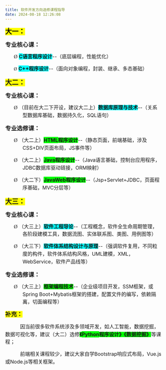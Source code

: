 ```yaml
---
title: 软件开发方向选修课程指导
date: 2024-08-18 12:26:08
---
```


<p class=MsoNormal><b><span style='font-size:16.0pt;mso-bidi-font-size:20.0pt;
font-family:宋体;mso-ascii-font-family:Calibri;mso-ascii-theme-font:minor-latin;
mso-fareast-theme-font:minor-fareast;mso-hansi-font-family:Calibri;mso-hansi-theme-font:
minor-latin;color:black;mso-themecolor:text1;background:yellow;mso-highlight:
yellow'>大一：</span></b><b><span lang=EN-US style='font-size:16.0pt;mso-bidi-font-size:
20.0pt;color:black;mso-themecolor:text1;background:yellow;mso-highlight:yellow'><o:p></o:p></span></b></p>

<p class=MsoNormal><b><span style='font-size:14.0pt;mso-bidi-font-size:18.0pt;
font-family:宋体;mso-ascii-font-family:Calibri;mso-ascii-theme-font:minor-latin;
mso-fareast-theme-font:minor-fareast;mso-hansi-font-family:Calibri;mso-hansi-theme-font:
minor-latin'>专业核心课：</span><span lang=EN-US><o:p></o:p></span></b></p>

<p class=MsoNormal style='margin-left:41.95pt;text-indent:-21.0pt;line-height:
150%;mso-list:l0 level1 lfo1;tab-stops:21.0pt'><![if !supportLists]><span
lang=EN-US style='font-size:12.0pt;mso-bidi-font-size:16.0pt;line-height:150%;
font-family:Wingdings;mso-fareast-font-family:Wingdings;mso-bidi-font-family:
Wingdings'><span style='mso-list:Ignore'>&Oslash;<span style='font:7.0pt "Times New Roman"'>&nbsp;
</span></span></span><![endif]><b><span lang=EN-US style='font-size:12.0pt;
mso-bidi-font-size:16.0pt;line-height:150%;background:aqua;mso-highlight:aqua'>C</span></b><b><span
style='font-size:12.0pt;mso-bidi-font-size:16.0pt;line-height:150%;font-family:
宋体;mso-ascii-font-family:Calibri;mso-ascii-theme-font:minor-latin;mso-fareast-theme-font:
minor-fareast;mso-hansi-font-family:Calibri;mso-hansi-theme-font:minor-latin;
background:aqua;mso-highlight:aqua'>语言程序设计</span></b><span lang=EN-US
style='font-size:12.0pt;mso-bidi-font-size:16.0pt;line-height:150%'>--</span><span
style='font-size:12.0pt;mso-bidi-font-size:16.0pt;line-height:150%;font-family:
宋体;mso-ascii-font-family:Calibri;mso-ascii-theme-font:minor-latin;mso-fareast-theme-font:
minor-fareast;mso-hansi-font-family:Calibri;mso-hansi-theme-font:minor-latin'>（底层编程，性能优化）</span><span
lang=EN-US style='font-size:12.0pt;mso-bidi-font-size:16.0pt;line-height:150%'><o:p></o:p></span></p>

<p class=MsoNormal style='margin-left:41.95pt;text-indent:-21.0pt;line-height:
150%;mso-list:l0 level1 lfo1;tab-stops:21.0pt'><![if !supportLists]><span
lang=EN-US style='font-family:Wingdings;mso-fareast-font-family:Wingdings;
mso-bidi-font-family:Wingdings'><span style='mso-list:Ignore'>&Oslash;<span
style='font:7.0pt "Times New Roman"'>&nbsp; </span></span></span><![endif]><b><span
lang=EN-US style='font-size:12.0pt;mso-bidi-font-size:16.0pt;line-height:150%;
background:aqua;mso-highlight:aqua'>C++</span></b><b><span style='font-size:
12.0pt;mso-bidi-font-size:16.0pt;line-height:150%;font-family:宋体;mso-ascii-font-family:
Calibri;mso-ascii-theme-font:minor-latin;mso-fareast-theme-font:minor-fareast;
mso-hansi-font-family:Calibri;mso-hansi-theme-font:minor-latin;background:aqua;
mso-highlight:aqua'>程序设计</span></b><span lang=EN-US style='font-size:12.0pt;
mso-bidi-font-size:16.0pt;line-height:150%'>--</span><span style='font-size:
12.0pt;mso-bidi-font-size:16.0pt;line-height:150%;font-family:宋体;mso-ascii-font-family:
Calibri;mso-ascii-theme-font:minor-latin;mso-fareast-theme-font:minor-fareast;
mso-hansi-font-family:Calibri;mso-hansi-theme-font:minor-latin'>（面向对象编程，封装、继承、多态基础）</span></p>

<p class=MsoNormal><b><span style='font-size:16.0pt;mso-bidi-font-size:20.0pt;
font-family:宋体;mso-ascii-font-family:Calibri;mso-ascii-theme-font:minor-latin;
mso-fareast-theme-font:minor-fareast;mso-hansi-font-family:Calibri;mso-hansi-theme-font:
minor-latin;background:yellow;mso-highlight:yellow'>大二：</span></b><b><span
lang=EN-US style='font-size:16.0pt;mso-bidi-font-size:20.0pt;background:yellow;
mso-highlight:yellow'><o:p></o:p></span></b></p>

<p class=MsoNormal><b><span style='font-size:14.0pt;mso-bidi-font-size:18.0pt;
font-family:宋体;mso-ascii-font-family:Calibri;mso-ascii-theme-font:minor-latin;
mso-fareast-theme-font:minor-fareast;mso-hansi-font-family:Calibri;mso-hansi-theme-font:
minor-latin'>专业核心课：</span></b><b><span lang=EN-US style='font-size:14.0pt;
mso-bidi-font-size:18.0pt'><o:p></o:p></span></b></p>

<p class=MsoNormal style='margin-left:41.95pt;text-indent:-21.0pt;line-height:
150%;mso-list:l0 level1 lfo1;tab-stops:21.0pt'><![if !supportLists]><span
lang=EN-US style='font-size:12.0pt;mso-bidi-font-size:16.0pt;line-height:150%;
font-family:Wingdings;mso-fareast-font-family:Wingdings;mso-bidi-font-family:
Wingdings'><span style='mso-list:Ignore'>&Oslash;<span style='font:7.0pt "Times New Roman"'>&nbsp;
</span></span></span><![endif]><span style='font-size:12.0pt;mso-bidi-font-size:
16.0pt;line-height:150%;font-family:宋体;mso-ascii-font-family:Calibri;
mso-ascii-theme-font:minor-latin;mso-fareast-theme-font:minor-fareast;
mso-hansi-font-family:Calibri;mso-hansi-theme-font:minor-latin'>（目前在大二下开设，建议大二上）<b><span
style='background:aqua;mso-highlight:aqua'>数据库原理与技术</span></b></span><span
lang=EN-US style='font-size:12.0pt;mso-bidi-font-size:16.0pt;line-height:150%'>--</span><span
style='font-size:12.0pt;mso-bidi-font-size:16.0pt;line-height:150%;font-family:
宋体;mso-ascii-font-family:Calibri;mso-ascii-theme-font:minor-latin;mso-fareast-theme-font:
minor-fareast;mso-hansi-font-family:Calibri;mso-hansi-theme-font:minor-latin'>（关系型数据库基础，数据持久化，</span><span
lang=EN-US style='font-size:12.0pt;mso-bidi-font-size:16.0pt;line-height:150%'>SQL</span><span
style='font-size:12.0pt;mso-bidi-font-size:16.0pt;line-height:150%;font-family:
宋体;mso-ascii-font-family:Calibri;mso-ascii-theme-font:minor-latin;mso-fareast-theme-font:
minor-fareast;mso-hansi-font-family:Calibri;mso-hansi-theme-font:minor-latin'>语句）</span><span
lang=EN-US style='font-size:12.0pt;mso-bidi-font-size:16.0pt;line-height:150%'><o:p></o:p></span></p>

<p class=MsoNormal><b><span style='font-size:14.0pt;mso-bidi-font-size:18.0pt;
font-family:宋体;mso-ascii-font-family:Calibri;mso-ascii-theme-font:minor-latin;
mso-fareast-theme-font:minor-fareast;mso-hansi-font-family:Calibri;mso-hansi-theme-font:
minor-latin'>专业选修课：</span></b><b><span lang=EN-US style='font-size:14.0pt;
mso-bidi-font-size:18.0pt'><o:p></o:p></span></b></p>

<p class=MsoNormal style='margin-left:41.95pt;text-indent:-21.0pt;line-height:
150%;mso-list:l0 level1 lfo1;tab-stops:21.0pt'><![if !supportLists]><span
lang=EN-US style='font-size:12.0pt;mso-bidi-font-size:16.0pt;line-height:150%;
font-family:Wingdings;mso-fareast-font-family:Wingdings;mso-bidi-font-family:
Wingdings'><span style='mso-list:Ignore'>&Oslash;<span style='font:7.0pt "Times New Roman"'>&nbsp;
</span></span></span><![endif]><span style='font-size:12.0pt;mso-bidi-font-size:
16.0pt;line-height:150%;font-family:宋体;mso-ascii-font-family:Calibri;
mso-ascii-theme-font:minor-latin;mso-fareast-theme-font:minor-fareast;
mso-hansi-font-family:Calibri;mso-hansi-theme-font:minor-latin'>（大二上）</span><b><span
lang=EN-US style='font-size:12.0pt;mso-bidi-font-size:16.0pt;line-height:150%;
background:lime;mso-highlight:lime'>HTML</span></b><b><span style='font-size:
12.0pt;mso-bidi-font-size:16.0pt;line-height:150%;font-family:宋体;mso-ascii-font-family:
Calibri;mso-ascii-theme-font:minor-latin;mso-fareast-theme-font:minor-fareast;
mso-hansi-font-family:Calibri;mso-hansi-theme-font:minor-latin;background:lime;
mso-highlight:lime'>程序设计</span></b><span lang=EN-US style='font-size:12.0pt;
mso-bidi-font-size:16.0pt;line-height:150%'>--</span><span style='font-size:
12.0pt;mso-bidi-font-size:16.0pt;line-height:150%;font-family:宋体;mso-ascii-font-family:
Calibri;mso-ascii-theme-font:minor-latin;mso-fareast-theme-font:minor-fareast;
mso-hansi-font-family:Calibri;mso-hansi-theme-font:minor-latin'>（静态页面，前端基础，涉及</span><span
lang=EN-US style='font-size:12.0pt;mso-bidi-font-size:16.0pt;line-height:150%'>CSS+DIV</span><span
style='font-size:12.0pt;mso-bidi-font-size:16.0pt;line-height:150%;font-family:
宋体;mso-ascii-font-family:Calibri;mso-ascii-theme-font:minor-latin;mso-fareast-theme-font:
minor-fareast;mso-hansi-font-family:Calibri;mso-hansi-theme-font:minor-latin'>页面布局，</span><span
lang=EN-US style='font-size:12.0pt;mso-bidi-font-size:16.0pt;line-height:150%'>JS</span><span
style='font-size:12.0pt;mso-bidi-font-size:16.0pt;line-height:150%;font-family:
宋体;mso-ascii-font-family:Calibri;mso-ascii-theme-font:minor-latin;mso-fareast-theme-font:
minor-fareast;mso-hansi-font-family:Calibri;mso-hansi-theme-font:minor-latin'>事件等）</span><span
lang=EN-US style='font-size:12.0pt;mso-bidi-font-size:16.0pt;line-height:150%'><o:p></o:p></span></p>

<p class=MsoNormal style='margin-left:41.95pt;text-indent:-21.0pt;line-height:
150%;mso-list:l0 level1 lfo1;tab-stops:21.0pt'><![if !supportLists]><span
lang=EN-US style='font-size:12.0pt;mso-bidi-font-size:16.0pt;line-height:150%;
font-family:Wingdings;mso-fareast-font-family:Wingdings;mso-bidi-font-family:
Wingdings'><span style='mso-list:Ignore'>&Oslash;<span style='font:7.0pt "Times New Roman"'>&nbsp;
</span></span></span><![endif]><span style='font-size:12.0pt;mso-bidi-font-size:
16.0pt;line-height:150%;font-family:宋体;mso-ascii-font-family:Calibri;
mso-ascii-theme-font:minor-latin;mso-fareast-theme-font:minor-fareast;
mso-hansi-font-family:Calibri;mso-hansi-theme-font:minor-latin'>（大二上）</span><b><span
lang=EN-US style='font-size:12.0pt;mso-bidi-font-size:16.0pt;line-height:150%;
background:lime;mso-highlight:lime'>Java</span></b><b><span style='font-size:
12.0pt;mso-bidi-font-size:16.0pt;line-height:150%;font-family:宋体;mso-ascii-font-family:
Calibri;mso-ascii-theme-font:minor-latin;mso-fareast-theme-font:minor-fareast;
mso-hansi-font-family:Calibri;mso-hansi-theme-font:minor-latin;background:lime;
mso-highlight:lime'>程序设计</span></b><span lang=EN-US style='font-size:12.0pt;
mso-bidi-font-size:16.0pt;line-height:150%'>--</span><span style='font-size:
12.0pt;mso-bidi-font-size:16.0pt;line-height:150%;font-family:宋体;mso-ascii-font-family:
Calibri;mso-ascii-theme-font:minor-latin;mso-fareast-theme-font:minor-fareast;
mso-hansi-font-family:Calibri;mso-hansi-theme-font:minor-latin'>（</span><span
lang=EN-US style='font-size:12.0pt;mso-bidi-font-size:16.0pt;line-height:150%'>Java</span><span
style='font-size:12.0pt;mso-bidi-font-size:16.0pt;line-height:150%;font-family:
宋体;mso-ascii-font-family:Calibri;mso-ascii-theme-font:minor-latin;mso-fareast-theme-font:
minor-fareast;mso-hansi-font-family:Calibri;mso-hansi-theme-font:minor-latin'>语言基础，控制台应用程序，</span><span
lang=EN-US style='font-size:12.0pt;mso-bidi-font-size:16.0pt;line-height:150%'>JDBC</span><span
style='font-size:12.0pt;mso-bidi-font-size:16.0pt;line-height:150%;font-family:
宋体;mso-ascii-font-family:Calibri;mso-ascii-theme-font:minor-latin;mso-fareast-theme-font:
minor-fareast;mso-hansi-font-family:Calibri;mso-hansi-theme-font:minor-latin'>数据库驱动链接，</span><span
lang=EN-US style='font-size:12.0pt;mso-bidi-font-size:16.0pt;line-height:150%'>ORM</span><span
style='font-size:12.0pt;mso-bidi-font-size:16.0pt;line-height:150%;font-family:
宋体;mso-ascii-font-family:Calibri;mso-ascii-theme-font:minor-latin;mso-fareast-theme-font:
minor-fareast;mso-hansi-font-family:Calibri;mso-hansi-theme-font:minor-latin'>映射）</span><span
lang=EN-US style='font-size:12.0pt;mso-bidi-font-size:16.0pt;line-height:150%'><o:p></o:p></span></p>

<p class=MsoNormal style='margin-left:41.95pt;text-indent:-21.0pt;line-height:
150%;mso-list:l0 level1 lfo1;tab-stops:21.0pt'><![if !supportLists]><span
lang=EN-US style='font-size:12.0pt;mso-bidi-font-size:16.0pt;line-height:150%;
font-family:Wingdings;mso-fareast-font-family:Wingdings;mso-bidi-font-family:
Wingdings'><span style='mso-list:Ignore'>&Oslash;<span style='font:7.0pt "Times New Roman"'>&nbsp;
</span></span></span><![endif]><span style='font-size:12.0pt;mso-bidi-font-size:
16.0pt;line-height:150%;font-family:宋体;mso-ascii-font-family:Calibri;
mso-ascii-theme-font:minor-latin;mso-fareast-theme-font:minor-fareast;
mso-hansi-font-family:Calibri;mso-hansi-theme-font:minor-latin'>（大二下）</span><b><span
lang=EN-US style='font-size:12.0pt;mso-bidi-font-size:16.0pt;line-height:150%;
background:lime;mso-highlight:lime'>JavaWeb</span></b><b><span
style='font-size:12.0pt;mso-bidi-font-size:16.0pt;line-height:150%;font-family:
宋体;mso-ascii-font-family:Calibri;mso-ascii-theme-font:minor-latin;mso-fareast-theme-font:
minor-fareast;mso-hansi-font-family:Calibri;mso-hansi-theme-font:minor-latin;
background:lime;mso-highlight:lime'>程序设计</span></b><span lang=EN-US
style='font-size:12.0pt;mso-bidi-font-size:16.0pt;line-height:150%'>--</span><span
style='font-size:12.0pt;mso-bidi-font-size:16.0pt;line-height:150%;font-family:
宋体;mso-ascii-font-family:Calibri;mso-ascii-theme-font:minor-latin;mso-fareast-theme-font:
minor-fareast;mso-hansi-font-family:Calibri;mso-hansi-theme-font:minor-latin'>（</span><span
lang=EN-US style='font-size:12.0pt;mso-bidi-font-size:16.0pt;line-height:150%'>Jsp+Servlet+JDBC</span><span
style='font-size:12.0pt;mso-bidi-font-size:16.0pt;line-height:150%;font-family:
宋体;mso-ascii-font-family:Calibri;mso-ascii-theme-font:minor-latin;mso-fareast-theme-font:
minor-fareast;mso-hansi-font-family:Calibri;mso-hansi-theme-font:minor-latin'>，页面程序基础，</span><span
lang=EN-US style='font-size:12.0pt;mso-bidi-font-size:16.0pt;line-height:150%'>MVC</span><span
style='font-size:12.0pt;mso-bidi-font-size:16.0pt;line-height:150%;font-family:
宋体;mso-ascii-font-family:Calibri;mso-ascii-theme-font:minor-latin;mso-fareast-theme-font:
minor-fareast;mso-hansi-font-family:Calibri;mso-hansi-theme-font:minor-latin'>分层等）</span><span
lang=EN-US style='font-size:12.0pt;mso-bidi-font-size:16.0pt;line-height:150%'><o:p></o:p></span></p>

<p class=MsoNormal><b><span style='font-size:16.0pt;mso-bidi-font-size:20.0pt;
font-family:宋体;mso-ascii-font-family:Calibri;mso-ascii-theme-font:minor-latin;
mso-fareast-theme-font:minor-fareast;mso-hansi-font-family:Calibri;mso-hansi-theme-font:
minor-latin;background:yellow;mso-highlight:yellow'>大三：</span></b><b><span
lang=EN-US style='font-size:16.0pt;mso-bidi-font-size:20.0pt;background:yellow;
mso-highlight:yellow'><o:p></o:p></span></b></p>

<p class=MsoNormal><b><span style='font-size:14.0pt;mso-bidi-font-size:18.0pt;
font-family:宋体;mso-ascii-font-family:Calibri;mso-ascii-theme-font:minor-latin;
mso-fareast-theme-font:minor-fareast;mso-hansi-font-family:Calibri;mso-hansi-theme-font:
minor-latin'>专业核心课：</span></b><b><span lang=EN-US style='font-size:14.0pt;
mso-bidi-font-size:18.0pt'><o:p></o:p></span></b></p>

<p class=MsoNormal style='margin-left:41.95pt;text-indent:-21.0pt;line-height:
150%;mso-list:l0 level1 lfo1;tab-stops:21.0pt'><![if !supportLists]><span
lang=EN-US style='font-size:12.0pt;mso-bidi-font-size:16.0pt;line-height:150%;
font-family:Wingdings;mso-fareast-font-family:Wingdings;mso-bidi-font-family:
Wingdings'><span style='mso-list:Ignore'>&Oslash;<span style='font:7.0pt "Times New Roman"'>&nbsp;
</span></span></span><![endif]><span style='font-size:12.0pt;mso-bidi-font-size:
16.0pt;line-height:150%;font-family:宋体;mso-ascii-font-family:Calibri;
mso-ascii-theme-font:minor-latin;mso-fareast-theme-font:minor-fareast;
mso-hansi-font-family:Calibri;mso-hansi-theme-font:minor-latin'>（大三上）<b><span
style='background:aqua;mso-highlight:aqua'>软件工程导论</span></b></span><span
lang=EN-US style='font-size:12.0pt;mso-bidi-font-size:16.0pt;line-height:150%'>--</span><span
style='font-size:12.0pt;mso-bidi-font-size:16.0pt;line-height:150%;font-family:
宋体;mso-ascii-font-family:Calibri;mso-ascii-theme-font:minor-latin;mso-fareast-theme-font:
minor-fareast;mso-hansi-font-family:Calibri;mso-hansi-theme-font:minor-latin'>（工程概念，软件全生命周期管理，各阶段建模工具，数据流图、实体联系图、类图、用例图等）</span><span
lang=EN-US style='font-size:12.0pt;mso-bidi-font-size:16.0pt;line-height:150%'><o:p></o:p></span></p>

<p class=MsoNormal style='margin-left:41.95pt;text-indent:-21.0pt;line-height:
150%;mso-list:l0 level1 lfo1;tab-stops:21.0pt'><![if !supportLists]><span
lang=EN-US style='font-size:12.0pt;mso-bidi-font-size:16.0pt;line-height:150%;
font-family:Wingdings;mso-fareast-font-family:Wingdings;mso-bidi-font-family:
Wingdings'><span style='mso-list:Ignore'>&Oslash;<span style='font:7.0pt "Times New Roman"'>&nbsp;
</span></span></span><![endif]><span style='font-size:12.0pt;mso-bidi-font-size:
16.0pt;line-height:150%;font-family:宋体;mso-ascii-font-family:Calibri;
mso-ascii-theme-font:minor-latin;mso-fareast-theme-font:minor-fareast;
mso-hansi-font-family:Calibri;mso-hansi-theme-font:minor-latin'>（大三下）<b><span
style='background:aqua;mso-highlight:aqua'>软件体系结构设计与原理</span></b></span><span
lang=EN-US style='font-size:12.0pt;mso-bidi-font-size:16.0pt;line-height:150%'>--</span><span
style='font-size:12.0pt;mso-bidi-font-size:16.0pt;line-height:150%;font-family:
宋体;mso-ascii-font-family:Calibri;mso-ascii-theme-font:minor-latin;mso-fareast-theme-font:
minor-fareast;mso-hansi-font-family:Calibri;mso-hansi-theme-font:minor-latin'>（强调软件复用，不同粒度的构件，软件体系结构风格，</span><span
lang=EN-US style='font-size:12.0pt;mso-bidi-font-size:16.0pt;line-height:150%'>UML</span><span
style='font-size:12.0pt;mso-bidi-font-size:16.0pt;line-height:150%;font-family:
宋体;mso-ascii-font-family:Calibri;mso-ascii-theme-font:minor-latin;mso-fareast-theme-font:
minor-fareast;mso-hansi-font-family:Calibri;mso-hansi-theme-font:minor-latin'>建模，</span><span
lang=EN-US style='font-size:12.0pt;mso-bidi-font-size:16.0pt;line-height:150%'>XML</span><span
style='font-size:12.0pt;mso-bidi-font-size:16.0pt;line-height:150%;font-family:
宋体;mso-ascii-font-family:Calibri;mso-ascii-theme-font:minor-latin;mso-fareast-theme-font:
minor-fareast;mso-hansi-font-family:Calibri;mso-hansi-theme-font:minor-latin'>，</span><span
lang=EN-US style='font-size:12.0pt;mso-bidi-font-size:16.0pt;line-height:150%'>WebService</span><span
style='font-size:12.0pt;mso-bidi-font-size:16.0pt;line-height:150%;font-family:
宋体;mso-ascii-font-family:Calibri;mso-ascii-theme-font:minor-latin;mso-fareast-theme-font:
minor-fareast;mso-hansi-font-family:Calibri;mso-hansi-theme-font:minor-latin'>，软件产品线等）</span><span
lang=EN-US style='font-size:12.0pt;mso-bidi-font-size:16.0pt;line-height:150%'><o:p></o:p></span></p>

<p class=MsoNormal><b><span style='font-size:14.0pt;mso-bidi-font-size:18.0pt;
font-family:宋体;mso-ascii-font-family:Calibri;mso-ascii-theme-font:minor-latin;
mso-fareast-theme-font:minor-fareast;mso-hansi-font-family:Calibri;mso-hansi-theme-font:
minor-latin'>专业选修课：</span></b><b><span lang=EN-US style='font-size:14.0pt;
mso-bidi-font-size:18.0pt'><o:p></o:p></span></b></p>

<p class=MsoNormal style='margin-left:41.95pt;text-indent:-21.0pt;line-height:
150%;mso-list:l0 level1 lfo1;tab-stops:21.0pt'><![if !supportLists]><span
lang=EN-US style='font-size:12.0pt;mso-bidi-font-size:16.0pt;line-height:150%;
font-family:Wingdings;mso-fareast-font-family:Wingdings;mso-bidi-font-family:
Wingdings'><span style='mso-list:Ignore'>&Oslash;<span style='font:7.0pt "Times New Roman"'>&nbsp;
</span></span></span><![endif]><span style='font-size:12.0pt;mso-bidi-font-size:
16.0pt;line-height:150%;font-family:宋体;mso-ascii-font-family:Calibri;
mso-ascii-theme-font:minor-latin;mso-fareast-theme-font:minor-fareast;
mso-hansi-font-family:Calibri;mso-hansi-theme-font:minor-latin'>（大三上）<b><span
style='background:lime;mso-highlight:lime'>框架编程技术</span></b></span><span
lang=EN-US style='font-size:12.0pt;mso-bidi-font-size:16.0pt;line-height:150%'>--</span><span
style='font-size:12.0pt;mso-bidi-font-size:16.0pt;line-height:150%;font-family:
宋体;mso-ascii-font-family:Calibri;mso-ascii-theme-font:minor-latin;mso-fareast-theme-font:
minor-fareast;mso-hansi-font-family:Calibri;mso-hansi-theme-font:minor-latin'>（企业级项目开发，</span><span
lang=EN-US style='font-size:12.0pt;mso-bidi-font-size:16.0pt;line-height:150%'>SSM</span><span
style='font-size:12.0pt;mso-bidi-font-size:16.0pt;line-height:150%;font-family:
宋体;mso-ascii-font-family:Calibri;mso-ascii-theme-font:minor-latin;mso-fareast-theme-font:
minor-fareast;mso-hansi-font-family:Calibri;mso-hansi-theme-font:minor-latin'>框架，或</span><span
lang=EN-US style='font-size:12.0pt;mso-bidi-font-size:16.0pt;line-height:150%'>Spring
Boot+Mybatis</span><span style='font-size:12.0pt;mso-bidi-font-size:16.0pt;
line-height:150%;font-family:宋体;mso-ascii-font-family:Calibri;mso-ascii-theme-font:
minor-latin;mso-fareast-theme-font:minor-fareast;mso-hansi-font-family:Calibri;
mso-hansi-theme-font:minor-latin'>框架的搭建，配置文件的编写，依赖隔离，切面编程等）</span><span
lang=EN-US style='font-size:12.0pt;mso-bidi-font-size:16.0pt;line-height:150%'><o:p></o:p></span></p>

<p class=MsoNormal style='line-height:150%'><b><span style='font-size:14.0pt;
mso-bidi-font-size:18.0pt;line-height:150%;font-family:宋体;mso-ascii-font-family:
Calibri;mso-ascii-theme-font:minor-latin;mso-fareast-theme-font:minor-fareast;
mso-hansi-font-family:Calibri;mso-hansi-theme-font:minor-latin;background:yellow;
mso-highlight:yellow'>补充：</span></b><b><span lang=EN-US style='font-size:14.0pt;
mso-bidi-font-size:18.0pt;line-height:150%;background:yellow;mso-highlight:
yellow'><o:p></o:p></span></b></p>

<p class=MsoNormal style='text-indent:36.0pt;mso-char-indent-count:3.0;
line-height:150%'><span style='font-size:12.0pt;mso-bidi-font-size:16.0pt;
line-height:150%;font-family:宋体;mso-ascii-font-family:Calibri;mso-ascii-theme-font:
minor-latin;mso-fareast-theme-font:minor-fareast;mso-hansi-font-family:Calibri;
mso-hansi-theme-font:minor-latin'>因当前很多软件系统涉及多领域开发，如人工智能，数据挖掘，数据可视化等，建议（大二）选修<b><span
style='background:lime;mso-highlight:lime'>《</span></b></span><b><span
lang=EN-US style='font-size:12.0pt;mso-bidi-font-size:16.0pt;line-height:150%;
background:lime;mso-highlight:lime'>Python</span></b><b><span style='font-size:
12.0pt;mso-bidi-font-size:16.0pt;line-height:150%;font-family:宋体;mso-ascii-font-family:
Calibri;mso-ascii-theme-font:minor-latin;mso-fareast-theme-font:minor-fareast;
mso-hansi-font-family:Calibri;mso-hansi-theme-font:minor-latin;background:lime;
mso-highlight:lime'>程序设计》《数据挖掘》</span></b><span style='font-size:12.0pt;
mso-bidi-font-size:16.0pt;line-height:150%;font-family:宋体;mso-ascii-font-family:
Calibri;mso-ascii-theme-font:minor-latin;mso-fareast-theme-font:minor-fareast;
mso-hansi-font-family:Calibri;mso-hansi-theme-font:minor-latin'>等课程；</span><span
lang=EN-US style='font-size:12.0pt;mso-bidi-font-size:16.0pt;line-height:150%'><o:p></o:p></span></p>

<p class=MsoNormal style='text-indent:36.0pt;mso-char-indent-count:3.0;
line-height:150%'><span style='font-size:12.0pt;mso-bidi-font-size:16.0pt;
line-height:150%;font-family:宋体;mso-ascii-font-family:Calibri;mso-ascii-theme-font:
minor-latin;mso-fareast-theme-font:minor-fareast;mso-hansi-font-family:Calibri;
mso-hansi-theme-font:minor-latin'>前端相关课程较少，建议大家自学</span><span lang=EN-US
style='font-size:12.0pt;mso-bidi-font-size:16.0pt;line-height:150%'>Bootstrap</span><span
style='font-size:12.0pt;mso-bidi-font-size:16.0pt;line-height:150%;font-family:
宋体;mso-ascii-font-family:Calibri;mso-ascii-theme-font:minor-latin;mso-fareast-theme-font:
minor-fareast;mso-hansi-font-family:Calibri;mso-hansi-theme-font:minor-latin'>响应式布局，</span><span
lang=EN-US style='font-size:12.0pt;mso-bidi-font-size:16.0pt;line-height:150%'>Vue.js</span><span
style='font-size:12.0pt;mso-bidi-font-size:16.0pt;line-height:150%;font-family:
宋体;mso-ascii-font-family:Calibri;mso-ascii-theme-font:minor-latin;mso-fareast-theme-font:
minor-fareast;mso-hansi-font-family:Calibri;mso-hansi-theme-font:minor-latin'>或</span><span
lang=EN-US style='font-size:12.0pt;mso-bidi-font-size:16.0pt;line-height:150%'>Node.js</span><span
style='font-size:12.0pt;mso-bidi-font-size:16.0pt;line-height:150%;font-family:
宋体;mso-ascii-font-family:Calibri;mso-ascii-theme-font:minor-latin;mso-fareast-theme-font:
minor-fareast;mso-hansi-font-family:Calibri;mso-hansi-theme-font:minor-latin'>等相关框架。</span><span
lang=EN-US style='font-size:12.0pt;mso-bidi-font-size:16.0pt;line-height:150%'><o:p></o:p></span></p>
